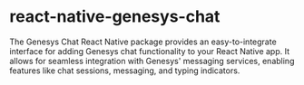 # react-native-genesys-chat
The Genesys Chat React Native package provides an easy-to-integrate interface for adding Genesys chat functionality to your React Native app. It allows for seamless integration with Genesys' messaging services, enabling features like chat sessions, messaging, and typing indicators.
